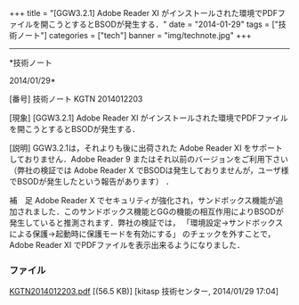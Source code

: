 ﻿+++
title = "[GGW3.2.1] Adobe Reader XI がインストールされた環境でPDFファイルを開こうとするとBSODが発生する．"
date = "2014-01-29"
tags = ["技術ノート"]
categories = ["tech"]
banner = "img/technote.jpg"
+++

-----------------------------------------------------------------------------------------------------------------------------

*技術ノート

2014/01/29*


[番号]
技術ノート KGTN 2014012203

[現象]
[GGW3.2.1] Adobe Reader XI
がインストールされた環境でPDFファイルを開こうとするとBSODが発生する．

[説明]
GGW3.2.1は，それよりも後に出荷された Adobe Reader XI
をサポートしておりません．Adobe Reader 9
またはそれ以前のバージョンをご利用下さい （弊社の検証では Adobe Reader X
でBSODは発生しておりませんが，ユーザ様でBSODが発生したという報告があります）
．

補　足
Adobe Reader X
でセキュリティが強化され，サンドボックス機能が追加されました．このサンドボックス機能とGGの機能の相互作用によりBSODが発生していると推測されます．弊社の検証では，
「環境設定→サンドボックスによる保護→起動時に保護モードを有効にする」
のチェックを外すことで， Adobe Reader XI
でPDFファイルを表示出来るようになりました．


### ファイル

 
 


[KGTN2014012203.pdf](http://techreport.kitasp.net/attachments/download/1506/KGTN2014012203.pdf)
 [(56.5 KB)] [kitasp 技術センター, 2014/01/29
17:04]


 


 

